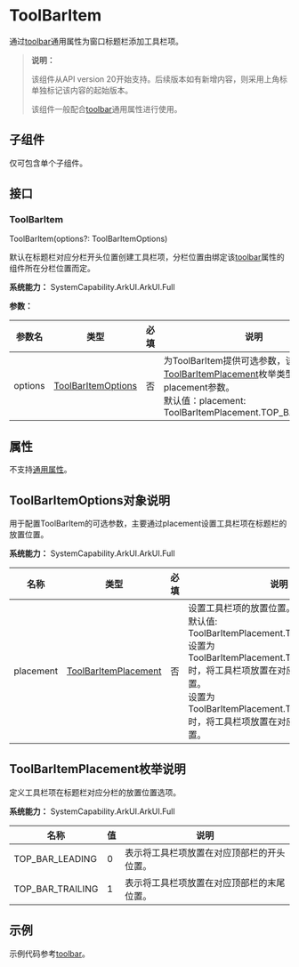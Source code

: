 # ToolBarItem
<!--Kit: ArkUI-->
<!--Subsystem: ArkUI-->
<!--Owner: @CCFFWW-->
<!--Designer: @yangfan229-->
<!--Tester: @lxl007-->
<!--Adviser: @HelloCrease-->

通过[toolbar](ts-universal-attributes-toolbar.md#toolbar)通用属性为窗口标题栏添加工具栏项。

>  **说明：**
>
>  该组件从API version 20开始支持。后续版本如有新增内容，则采用上角标单独标记该内容的起始版本。
>
>  该组件一般配合[toolbar](ts-universal-attributes-toolbar.md#toolbar)通用属性进行使用。


## 子组件

仅可包含单个子组件。

## 接口

### ToolBarItem

ToolBarItem(options?: ToolBarItemOptions)

默认在标题栏对应分栏开头位置创建工具栏项，分栏位置由绑定该[toolbar](ts-universal-attributes-toolbar.md#toolbar)属性的组件所在分栏位置而定。

**系统能力：** SystemCapability.ArkUI.ArkUI.Full

**参数：**

| 参数名  | 类型                                              | 必填 | 说明                                                         |
| ------- | ------------------------------------------------- | ---- | ------------------------------------------------------------ |
| options | [ToolBarItemOptions](#toolbaritemoptions对象说明) | 否   | 为ToolBarItem提供可选参数，该对象内含有[ToolBarItemPlacement](#toolbaritemplacement枚举说明)枚举类型的placement参数。<br/>默认值：placement: ToolBarItemPlacement.TOP_BAR_LEADING |

## 属性

不支持[通用属性](ts-component-general-attributes.md)。

## ToolBarItemOptions对象说明

用于配置ToolBarItem的可选参数，主要通过placement设置工具栏项在标题栏的放置位置。

**系统能力：** SystemCapability.ArkUI.ArkUI.Full

| 名称      | 类型                                                  | 必填 | 说明                                                         |
| --------- | ----------------------------------------------------- | ---- | ------------------------------------------------------------ |
| placement | [ToolBarItemPlacement](#toolbaritemplacement枚举说明) | 否   | 设置工具栏项的放置位置。<br/>默认值: ToolBarItemPlacement.TOP_BAR_LEADING<br/>设置为ToolBarItemPlacement.TOP_BAR_LEADING时，将工具栏项放置在对应顶部栏的开头位置。<br/>设置为ToolBarItemPlacement.TOP_BAR_TRAILING时，将工具栏项放置在对应顶部栏的末尾位置。<br/> |

## ToolBarItemPlacement枚举说明

定义工具栏项在标题栏对应分栏的放置位置选项。

**系统能力：** SystemCapability.ArkUI.ArkUI.Full

| 名称             | 值   | 说明                                       |
| ---------------- | ---- | ------------------------------------------ |
| TOP_BAR_LEADING  | 0    | 表示将工具栏项放置在对应顶部栏的开头位置。 |
| TOP_BAR_TRAILING | 1    | 表示将工具栏项放置在对应顶部栏的末尾位置。 |

## 示例

示例代码参考[toolbar](ts-universal-attributes-toolbar.md#示例)。